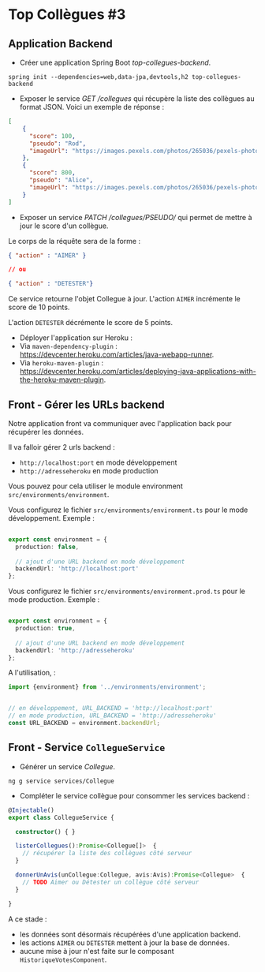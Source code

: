 # Top Collègues #3

## Application Backend

* Créer une application Spring Boot _top-collegues-backend_.

```
spring init --dependencies=web,data-jpa,devtools,h2 top-collegues-backend
```

* Exposer le service _GET /collegues_ qui récupère la liste des collègues au format JSON. Voici un exemple de réponse :

```json
[
    {
      "score": 100,
      "pseudo": "Rod",
      "imageUrl": "https://images.pexels.com/photos/265036/pexels-photo-265036.jpeg?w=1260&h=750&auto=compress&cs=tinysrgb"
    },
    {
      "score": 800,
      "pseudo": "Alice",
      "imageUrl": "https://images.pexels.com/photos/265036/pexels-photo-265036.jpeg?w=1260&h=750&auto=compress&cs=tinysrgb"
    }
]
```

* Exposer un service _PATCH /collegues/PSEUDO/_ qui permet de mettre à jour le score d'un collègue.

Le corps de la réquête sera de la forme :

```json
{ "action" : "AIMER" }

// ou

{ "action" : "DETESTER"}

```
Ce service retourne l'objet Collegue à jour.
L'action `AIMER` incrémente le score de 10 points.

L'action `DETESTER` décrémente le score de 5 points.

* Déployer l'application sur Heroku :
 * Via `maven-dependency-plugin` : https://devcenter.heroku.com/articles/java-webapp-runner.
 * Via `heroku-maven-plugin` : https://devcenter.heroku.com/articles/deploying-java-applications-with-the-heroku-maven-plugin.


## Front - Gérer les URLs backend

Notre application front va communiquer avec l'application back pour récupérer les données.

Il va falloir gérer 2 urls backend :
* `http://localhost:port` en mode développement
* `http://adresseheroku` en mode production

Vous pouvez pour cela utiliser le module environment `src/environments/environment`.

Vous configurez le fichier `src/environments/environment.ts` pour le mode développement. Exemple :

```ts

export const environment = {
  production: false,
  
  // ajout d'une URL backend en mode développement
  backendUrl: 'http://localhost:port'
};


```

Vous configurez le fichier `src/environments/environment.prod.ts` pour le mode production. Exemple :

```ts

export const environment = {
  production: true,
  
  // ajout d'une URL backend en mode développement
  backendUrl: 'http://adresseheroku'
};


```

A l'utilisation, :

```ts
import {environment} from '../environments/environment';


// en développement, URL_BACKEND = 'http://localhost:port'
// en mode production, URL_BACKEND = 'http://adresseheroku'
const URL_BACKEND = environment.backendUrl;


```




## Front - Service `CollegueService`

* Générer un service _Collegue_.

```
ng g service services/Collegue
```

* Compléter le service collègue pour consommer les services backend :

```ts
@Injectable()
export class CollegueService {

  constructor() { }

  listerCollegues():Promise<Collegue[]>  {
    // récupérer la liste des collègues côté serveur
  }

  donnerUnAvis(unCollegue:Collegue, avis:Avis):Promise<Collegue>  {
    // TODO Aimer ou Détester un collègue côté serveur
  }

}
```

A ce stade :
* les données sont désormais récupérées d'une application backend.
* les actions `AIMER` ou `DETESTER` mettent à jour la base de données.
* aucune mise à jour n'est faite sur le composant `HistoriqueVotesComponent`.
